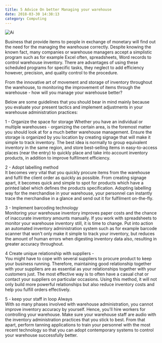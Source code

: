 ```yaml
---
title: 5 Advice On better Managing your warehouse
date: 2018-03-30 14:38:13
category: Computing 
---
```


![Ai](https://www.webhomelibrary.com/content/images/)

Business that provide items to people in exchange of monetary will find out the need for the managing the warehouse correctly. Despite knowing the known fact, many companies or warehouse managers accept a simplistic program such as for example Excel often, spreadsheets, Word records to control warehouse inventory. There are advantages of using these scheduled programs for specific tasks, they neglect to add efficiency however, precision, and quality control to the procedure.  
 
From the innovative art of movement and storage of inventory throughout the warehouse, to monitoring the improvement of items through the warehouse - how will you manage your warehouse better? 

Below are some guidelines that you should bear in mind mainly because you evaluate your present tactics and implement adjustments in your warehouse administration practices: 

1 - Organize the space for storage 
Whether you have an individual or multiple warehouses - organizing the certain area, is the foremost matter you should look at for a much better warehouse management. Ensure the storage is organized by you location by creating signage that will make it simple to track inventory. The best idea is normally to group equivalent inventory in the same region, and store best-selling items in easy-to-access places (near the entry) to quickly place and take into account inventory products, in addition to improve fulfilment efficiency. 

2 - Adopt labelling method  
It becomes very vital that you quickly procure items from the warehouse and fulfil the client order as quickly as possible. From creating signage apart, it becomes quick and simple to spot for products which have a printed label which defines the products specification. Adopting labelling way for the merchandise in your warehouse, your personnel can instantly trace the merchandise in a glance and send out it for fulfilment on-the-fly.

3 - Implement barcoding technology  
Monitoring your warehouse inventory improves paper costs and the chance of inaccurate inventory amounts manually. If you work with spreadsheets to monitor your warehouse inventory still, it is time to change. Put into action an automated inventory administration system such as for example barcode scanner that won't only make it simple to track your inventory, but reduces the amount of human errors when digesting inventory data also, resulting in greater accuracy throughout. 
 
4 Create unique relationship with suppliers -  
You might have to cope with several suppliers to procure product to keep your business running. Therefore, maintaining good relationship together with your suppliers are as essential as your relationships together with your customers just. The most effective way is to often have a casual chat or contact your suppliers on particular occasions. Using this method, it will not only build more powerful relationships but also reduce inventory costs and help you fulfill orders effectively. 
 
5 - keep your staff in loop Always  
With so many phases involved with warehouse administration, you cannot improve inventory accuracy by yourself. Hence, you'll hire workers for controlling your warehouse. Make sure your warehouse staff are audio with the inventory administration practices that you stick to best. From that apart, perform tanning applications to train your personnel with the most recent technology so that you can adopt contemporary systems to control your warehouse successfully better.
